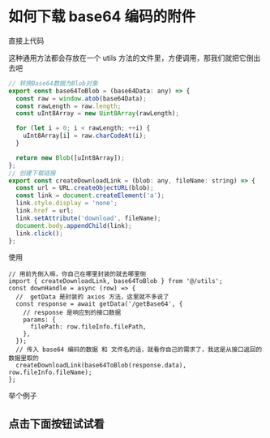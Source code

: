 # 如何下载 base64 编码的附件

直接上代码

这种通用方法都会存放在一个 utils 方法的文件里，方便调用，那我们就把它倒出去吧

```js
// 转换Base64数据为Blob对象
export const base64ToBlob = (base64Data: any) => {
  const raw = window.atob(base64Data);
  const rawLength = raw.length;
  const uInt8Array = new Uint8Array(rawLength);

  for (let i = 0; i < rawLength; ++i) {
    uInt8Array[i] = raw.charCodeAt(i);
  }

  return new Blob([uInt8Array]);
};
// 创建下载链接
export const createDownloadLink = (blob: any, fileName: string) => {
  const url = URL.createObjectURL(blob);
  const link = document.createElement('a');
  link.style.display = 'none';
  link.href = url;
  link.setAttribute('download', fileName);
  document.body.appendChild(link);
  link.click();
};
```

使用

```js{12}
// 用前先倒入嘛，你自己在哪里封装的就去哪里倒
import { createDownloadLink, base64ToBlob } from '@/utils';
const downHandle = async (row) => {
  //  getData 是封装的 axios 方法，这里就不多说了
  const response = await getData('/getBase64', {
    // response 是响应到的接口数据
    params: {
      filePath: row.fileInfo.filePath,
    },
  });
  // 传入 base64 编码的数据 和 文件名的话，就看你自己的需求了，我这是从接口返回的数据里取的
  createDownloadLink(base64ToBlob(response.data), row.fileInfo.fileName);
};
```

举个例子

## 点击下面按钮试试看

<script setup> 
import File from "./File/index.vue"
</script>
<File/>
